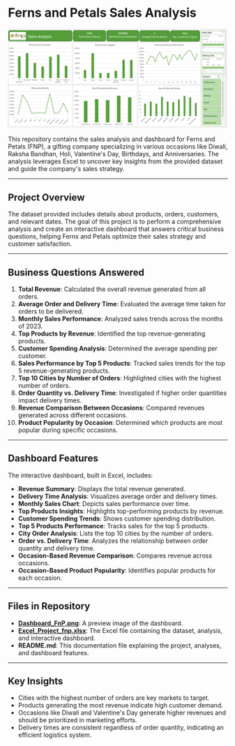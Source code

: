 # Ferns and Petals Sales Analysis

![Dashboard Preview](https://github.com/Nivedita1793/Data-Analysis-Portfolio/blob/main/MSExcel/Dashboard_FnP.png)

This repository contains the sales analysis and dashboard for Ferns and Petals (FNP), a gifting company specializing in various occasions like Diwali, Raksha Bandhan, Holi, Valentine's Day, Birthdays, and Anniversaries. The analysis leverages Excel to uncover key insights from the provided dataset and guide the company's sales strategy.

---

## Project Overview

The dataset provided includes details about products, orders, customers, and relevant dates. The goal of this project is to perform a comprehensive analysis and create an interactive dashboard that answers critical business questions, helping Ferns and Petals optimize their sales strategy and customer satisfaction.

---

## Business Questions Answered

1. **Total Revenue**: Calculated the overall revenue generated from all orders.
2. **Average Order and Delivery Time**: Evaluated the average time taken for orders to be delivered.
3. **Monthly Sales Performance**: Analyzed sales trends across the months of 2023.
4. **Top Products by Revenue**: Identified the top revenue-generating products.
5. **Customer Spending Analysis**: Determined the average spending per customer.
6. **Sales Performance by Top 5 Products**: Tracked sales trends for the top 5 revenue-generating products.
7. **Top 10 Cities by Number of Orders**: Highlighted cities with the highest number of orders.
8. **Order Quantity vs. Delivery Time**: Investigated if higher order quantities impact delivery times.
9. **Revenue Comparison Between Occasions**: Compared revenues generated across different occasions.
10. **Product Popularity by Occasion**: Determined which products are most popular during specific occasions.

---

## Dashboard Features

The interactive dashboard, built in Excel, includes:
- **Revenue Summary**: Displays the total revenue generated.
- **Delivery Time Analysis**: Visualizes average order and delivery times.
- **Monthly Sales Chart**: Depicts sales performance over time.
- **Top Products Insights**: Highlights top-performing products by revenue.
- **Customer Spending Trends**: Shows customer spending distribution.
- **Top 5 Products Performance**: Tracks sales for the top 5 products.
- **City Order Analysis**: Lists the top 10 cities by the number of orders.
- **Order vs. Delivery Time**: Analyzes the relationship between order quantity and delivery time.
- **Occasion-Based Revenue Comparison**: Compares revenue across occasions.
- **Occasion-Based Product Popularity**: Identifies popular products for each occasion.

---

## Files in Repository

- **[Dashboard_FnP.png](https://github.com/Nivedita1793/Data-Analysis-Portfolio/blob/main/MSExcel/Dashboard_FnP.png)**: A preview image of the dashboard.
- **[Excel_Project_fnp.xlsx](https://github.com/Nivedita1793/Data-Analysis-Portfolio/blob/main/MSExcel/Excel_Project_fnp.xlsx)**: The Excel file containing the dataset, analysis, and interactive dashboard.
- **README.md**: This documentation file explaining the project, analyses, and dashboard features.

---

## Key Insights

- Cities with the highest number of orders are key markets to target.
- Products generating the most revenue indicate high customer demand.
- Occasions like Diwali and Valentine's Day generate higher revenues and should be prioritized in marketing efforts.
- Delivery times are consistent regardless of order quantity, indicating an efficient logistics system.


